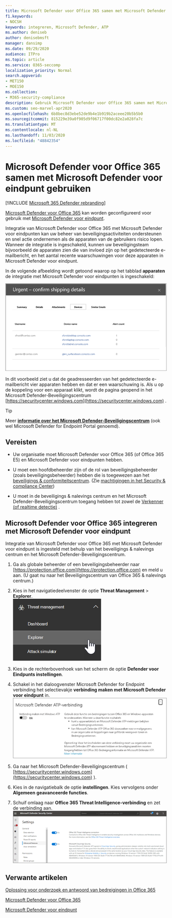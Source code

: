```yaml
---
title: Microsoft Defender voor Office 365 samen met Microsoft Defender voor eindpunt gebruiken
f1.keywords:
- NOCSH
keywords: integreren, Microsoft Defender, ATP
ms.author: deniseb
author: denisebmsft
manager: dansimp
ms.date: 09/29/2020
audience: ITPro
ms.topic: article
ms.service: O365-seccomp
localization_priority: Normal
search.appverid:
- MET150
- MOE150
ms.collection:
- M365-security-compliance
description: Gebruik Microsoft Defender voor Office 365 samen met Microsoft Defender for Endpoint voor meer informatie over bedreigingen voor uw apparaten en e-mail inhoud.
ms.custom: seo-marvel-apr2020
ms.openlocfilehash: 6b8bec8d3ebe52de9b4e1b919b2aceee20b5b5b0
ms.sourcegitcommit: 815229e39a0f905d9f06717f00dc82e2a028fa7c
ms.translationtype: MT
ms.contentlocale: nl-NL
ms.lasthandoff: 11/03/2020
ms.locfileid: "48842354"
---
```

# <a name="use-microsoft-defender-for-office-365-together-with-microsoft-defender-for-endpoint"></a>Microsoft Defender voor Office 365 samen met Microsoft Defender voor eindpunt gebruiken

[!INCLUDE [Microsoft 365 Defender rebranding](../includes/microsoft-defender-for-office.md)]


[Microsoft Defender voor Office 365](https://docs.microsoft.com/microsoft-365/security/office-365-security/office-365-atp?view=o365-worldwide) kan worden geconfigureerd voor gebruik met [Microsoft Defender voor eindpunt](https://docs.microsoft.com/windows/security/threat-protection).

Integratie van Microsoft Defender voor Office 365 met Microsoft Defender voor eindpunten kan uw beheer van beveiligingsactiviteiten ondersteunen en snel actie ondernemen als de apparaten van de gebruikers risico lopen. Wanneer de integratie is ingeschakeld, kunnen uw beveiligingsteam bijvoorbeeld de apparaten zien die van invloed zijn op het gedetecteerde e-mailbericht, en het aantal recente waarschuwingen voor deze apparaten in Microsoft Defender voor eindpunt. 

In de volgende afbeelding wordt getoond waarop op het tabblad **apparaten** de integratie met Microsoft Defender voor eindpunten is ingeschakeld:
  
![Wanneer Microsoft Defender for Endpoint is ingeschakeld, kunt u een lijst met apparaten met waarschuwingen weergeven.](../../media/fec928ea-8f0c-44d7-80b9-a2e0a8cd4e89.PNG)
  
In dit voorbeeld ziet u dat de geadresseerden van het gedetecteerde e-mailbericht vier apparaten hebben en dat er een waarschuwing is. Als u op de koppeling voor een apparaat klikt, wordt de pagina geopend in het Microsoft Defender-Beveiligingscentrum [https://securitycenter.windows.com](https://securitycenter.windows.com) .

> [!TIP]
> Meer **[informatie over het Microsoft Defender-Beveiligingscentrum](https://docs.microsoft.com/windows/security/threat-protection/microsoft-defender-atp/use)** (ook wel Microsoft Defender for Endpoint Portal genoemd).
  
## <a name="requirements"></a>Vereisten

- Uw organisatie moet Microsoft Defender voor Office 365 (of Office 365 E5) en Microsoft Defender voor eindpunten hebben.
    
- U moet een hoofdbeheerder zijn of de rol van beveiligingsbeheerder (zoals beveiligingsbeheerder) hebben die is toegewezen aan het [beveiligings &amp; conformiteitscentrum](https://protection.office.com). (Zie [machtigingen in het Security &amp; compliance Center](permissions-in-the-security-and-compliance-center.md))
    
- U moet in de beveiligings & nalevings centrum en het Microsoft Defender-Beveiligingscentrum toegang hebben tot zowel de [Verkenner (of realtime detectie)](threat-explorer.md) .
    
## <a name="to-integrate-microsoft-defender-for-office-365-with-microsoft-defender-for-endpoint"></a>Microsoft Defender voor Office 365 integreren met Microsoft Defender voor eindpunt

Integratie van Microsoft Defender voor Office 365 met Microsoft Defender voor eindpunt is ingesteld met behulp van het beveiligings & nalevings centrum en het Microsoft Defender-Beveiligingscentrum.
  
1. Ga als globale beheerder of een beveiligingsbeheerder naar [https://protection.office.com](https://protection.office.com) en meld u aan. (U gaat nu naar het Beveiligingscentrum van Office 365 & nalevings centrum.)
    
2. Kies in het navigatiedeelvenster de optie **Threat Management**  >  **Explorer**.<br>![Verkenner in het menu Threat Management](../../media/ThreatMgmt-Explorer-nav.png)<br>
    
3. Kies in de rechterbovenhoek van het scherm de optie **Defender voor Eindpunts instellingen**.
    
4. Schakel in het dialoogvenster Microsoft Defender for Endpoint verbinding het selectievakje **verbinding maken met Microsoft Defender voor eindpunt** in.<br>![Microsoft Defender voor eindpunt verbinding](../../media/Explorer-WDATPConnection-dialog.png)<br>
    
5. Ga naar het Microsoft Defender-Beveiligingscentrum ( [https://securitycenter.windows.com](https://securitycenter.windows.com) ).

6. Kies in de navigatiebalk de optie **instellingen**. Kies vervolgens onder **Algemeen** **geavanceerde functies**.

7. Schuif omlaag naar **Office 365 Threat Intelligence-verbinding** en zet de verbinding aan.<br/>![Office 365 Threat Intelligence-verbinding](../../media/mdatp-oatptoggle.png)<br>

## <a name="related-articles"></a>Verwante artikelen

[Oplossing voor onderzoek en antwoord van bedreigingen in Office 365](office-365-ti.md)
  
[Microsoft Defender voor Office 365](office-365-atp.md)
  
[Microsoft Defender voor eindpunt](https://docs.microsoft.com/windows/security/threat-protection)
